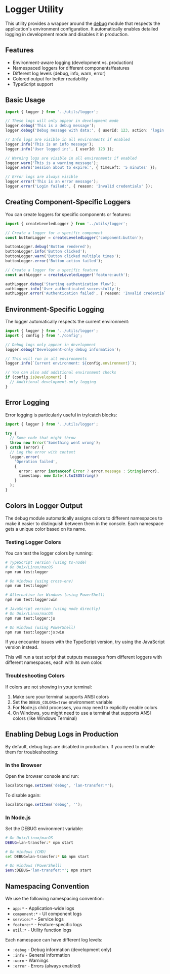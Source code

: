 # Logger Utility

This utility provides a wrapper around the [debug](https://github.com/debug-js/debug) module that respects the application's environment configuration. It automatically enables detailed logging in development mode and disables it in production.

## Features

- Environment-aware logging (development vs. production)
- Namespaced loggers for different components/features
- Different log levels (debug, info, warn, error)
- Colored output for better readability
- TypeScript support

## Basic Usage

```typescript
import { logger } from '../utils/logger';

// These logs will only appear in development mode
logger.debug('This is a debug message');
logger.debug('Debug message with data:', { userId: 123, action: 'login' });

// Info logs are visible in all environments if enabled
logger.info('This is an info message');
logger.info('User logged in:', { userId: 123 });

// Warning logs are visible in all environments if enabled
logger.warn('This is a warning message');
logger.warn('Session about to expire:', { timeLeft: '5 minutes' });

// Error logs are always visible
logger.error('This is an error message');
logger.error('Login failed:', { reason: 'Invalid credentials' });
```

## Creating Component-Specific Loggers

You can create loggers for specific components or features:

```typescript
import { createLeveledLogger } from '../utils/logger';

// Create a logger for a specific component
const buttonLogger = createLeveledLogger('component:button');

buttonLogger.debug('Button rendered');
buttonLogger.info('Button clicked');
buttonLogger.warn('Button clicked multiple times');
buttonLogger.error('Button action failed');

// Create a logger for a specific feature
const authLogger = createLeveledLogger('feature:auth');

authLogger.debug('Starting authentication flow');
authLogger.info('User authenticated successfully');
authLogger.error('Authentication failed', { reason: 'Invalid credentials' });
```

## Environment-Specific Logging

The logger automatically respects the current environment:

```typescript
import { logger } from '../utils/logger';
import { config } from './config';

// Debug logs only appear in development
logger.debug('Development-only debug information');

// This will run in all environments
logger.info(`Current environment: ${config.environment}`);

// You can also add additional environment checks
if (config.isDevelopment) {
  // Additional development-only logging
}
```

## Error Logging

Error logging is particularly useful in try/catch blocks:

```typescript
import { logger } from '../utils/logger';

try {
  // Some code that might throw
  throw new Error('Something went wrong');
} catch (error) {
  // Log the error with context
  logger.error(
    'Operation failed',
    { 
      error: error instanceof Error ? error.message : String(error),
      timestamp: new Date().toISOString()
    }
  );
}
```

## Colors in Logger Output

The debug module automatically assigns colors to different namespaces to make it easier to distinguish between them in the console. Each namespace gets a unique color based on its name.

### Testing Logger Colors

You can test the logger colors by running:

```bash
# TypeScript version (using ts-node)
# On Unix/Linux/macOS
npm run test:logger

# On Windows (using cross-env)
npm run test:logger

# Alternative for Windows (using PowerShell)
npm run test:logger:win

# JavaScript version (using node directly)
# On Unix/Linux/macOS
npm run test:logger:js

# On Windows (using PowerShell)
npm run test:logger:js:win
```

If you encounter issues with the TypeScript version, try using the JavaScript version instead.

This will run a test script that outputs messages from different loggers with different namespaces, each with its own color.

### Troubleshooting Colors

If colors are not showing in your terminal:

1. Make sure your terminal supports ANSI colors
2. Set the `DEBUG_COLORS=true` environment variable
3. For Node.js child processes, you may need to explicitly enable colors
4. On Windows, you might need to use a terminal that supports ANSI colors (like Windows Terminal)

## Enabling Debug Logs in Production

By default, debug logs are disabled in production. If you need to enable them for troubleshooting:

### In the Browser

Open the browser console and run:

```javascript
localStorage.setItem('debug', 'lan-transfer:*');
```

To disable again:

```javascript
localStorage.setItem('debug', '');
```

### In Node.js

Set the DEBUG environment variable:

```bash
# On Unix/Linux/macOS
DEBUG=lan-transfer:* npm start

# On Windows (CMD)
set DEBUG=lan-transfer:* && npm start

# On Windows (PowerShell)
$env:DEBUG='lan-transfer:*'; npm start
```

## Namespacing Convention

We use the following namespacing convention:

- `app:*` - Application-wide logs
- `component:*` - UI component logs
- `service:*` - Service logs
- `feature:*` - Feature-specific logs
- `util:*` - Utility function logs

Each namespace can have different log levels:
- `:debug` - Debug information (development only)
- `:info` - General information
- `:warn` - Warnings
- `:error` - Errors (always enabled) 